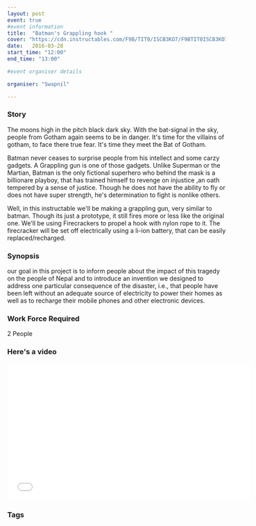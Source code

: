 ```yaml
---
layout: post
event: true
#event information
title:  "Batman's Grappling hook "
cover: "https://cdn.instructables.com/F9B/TIT0/ISCB3KO7/F9BTIT0ISCB3KO7.MEDIUM.jpg"
date:   2016-03-28
start_time: "12:00"
end_time: "13:00"

#event organiser details

organiser: "Swapnil"

---
```


### Story 

The moons high in the pitch black dark sky. With the bat-signal in the sky, people from Gotham again seems to be in danger. It's time for the villains of gotham, to face there true fear. It's time they meet the Bat of Gotham. 

Batman never ceases to surprise people from his intellect and some carzy gadgets. A Grappling gun is one of those gadgets. Unlike Superman or the Martian, Batman is the only fictional superhero who behind the mask is a billionare playboy, that has trained himself to revenge on injustice ,an oath tempered by a sense of justice. Though he does not have the ability to fly or does not have super strength, he's determination to fight is nonlike others. 

Well, in this instructable we'll be making a grappling gun, very similar to batman. Though its just a prototype, it still fires more or less like the original one. We'll be using Firecrackers to propel a hook with nylon rope to it. The firecracker will be set off electrically using a li-ion battery, that can be easily replaced/recharged. 

### Synopsis
our goal in this project is to inform people about the impact of this tragedy on the people of Nepal and to introduce an invention we designed to address one particular consequence of the disaster, i.e., that people have been left without an adequate source of electricity to power their homes as well as to recharge their mobile phones and other electronic devices.

### Work Force Required
2 People

### Here's a video 
<center><b></b> <iframe width="560" height="315" src="//www.youtube.com/embed/QXhNqKdyEQc" frameborder="0"> </iframe></center>
 
    

### Tags

